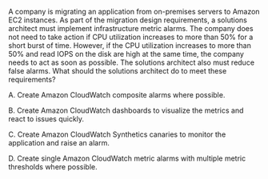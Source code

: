 A company is migrating an application from on-premises servers to Amazon EC2 instances. As part of the migration design requirements, a solutions architect must implement infrastructure metric alarms. The company does not need to take action if CPU utilization increases to more than 50% for a short burst of time. However, if the CPU utilization increases to more than 50% and read IOPS on the disk are high at the same time, the company needs to act as soon as possible. The solutions architect also must reduce false alarms. What should the solutions architect do to meet these requirements? 

A. Create Amazon CloudWatch composite alarms where possible.

B. Create Amazon CloudWatch dashboards to visualize the metrics and react to issues quickly. 

C. Create Amazon CloudWatch Synthetics canaries to monitor the application and raise an alarm. 

D. Create single Amazon CloudWatch metric alarms with multiple metric thresholds where possible.